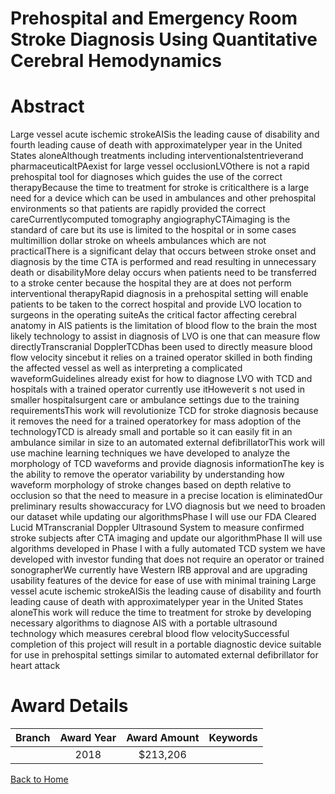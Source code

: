 
Prehospital and Emergency Room Stroke Diagnosis Using Quantitative Cerebral Hemodynamics
========================================================================================

# Abstract


Large vessel acute ischemic strokeAISis the leading cause of disability and fourth leading cause of death
with approximatelyper year in the United States aloneAlthough treatments including interventionalstentrieverand pharmaceuticaltPAexist for large vessel occlusionLVOthere is not a rapid prehospital
tool for diagnoses which guides the use of the correct therapyBecause the time to treatment for stroke is
criticalthere is a large need for a device which can be used in ambulances and other prehospital
environments so that patients are rapidly provided the correct careCurrentlycomputed tomography
angiographyCTAimaging is the standard of care but its use is limited to the hospital or in some cases
multimillion dollar stroke on wheels ambulances which are not practicalThere is a significant delay that
occurs between stroke onset and diagnosis by the time CTA is performed and read resulting in unnecessary
death or disabilityMore delay occurs when patients need to be transferred to a stroke center because the
hospital they are at does not perform interventional therapyRapid diagnosis in a prehospital setting will enable
patients to be taken to the correct hospital and provide LVO location to surgeons in the operating suiteAs the critical factor affecting cerebral anatomy in AIS patients is the limitation of blood flow to the brain
the most likely technology to assist in diagnosis of LVO is one that can measure flow directlyTranscranial
DopplerTCDhas been used to directly measure blood flow velocity sincebut it relies on a trained
operator skilled in both finding the affected vessel as well as interpreting a complicated waveformGuidelines
already exist for how to diagnose LVO with TCD and hospitals with a trained operator currently use itHoweverit s not used in smaller hospitalsurgent care or ambulance settings due to the training requirementsThis work will revolutionize TCD for stroke diagnosis because it removes the need for a trained
operatorkey for mass adoption of the technologyTCD is already small and portable so it can easily fit in an
ambulance similar in size to an automated external defibrillatorThis work will use machine learning techniques
we have developed to analyze the morphology of TCD waveforms and provide diagnosis informationThe key
is the ability to remove the operator variability by understanding how waveform morphology of stroke changes
based on depth relative to occlusion so that the need to measure in a precise location is eliminatedOur
preliminary results showaccuracy for LVO diagnosis but we need to broaden our dataset while updating
our algorithmsPhase I will use our FDA Cleared Lucid MTranscranial Doppler Ultrasound System to
measure confirmed stroke subjects after CTA imaging and update our algorithmPhase II will use algorithms
developed in Phase I with a fully automated TCD system we have developed with investor funding that does
not require an operator or trained sonographerWe currently have Western IRB approval and are upgrading
usability features of the device for ease of use with minimal training Large vessel acute ischemic strokeAISis the leading cause of disability and fourth leading cause of death
with approximatelyper year in the United States aloneThis work will reduce the time to treatment for
stroke by developing necessary algorithms to diagnose AIS with a portable ultrasound technology which
measures cerebral blood flow velocitySuccessful completion of this project will result in a portable diagnostic
device suitable for use in prehospital settings similar to automated external defibrillator for heart attack  

# Award Details

|Branch|Award Year|Award Amount|Keywords|
| :---: | :---: | :---: | :---: |
||2018|$213,206||
  
  


[Back to Home](https://github.com/chrischow/dod_sbir_awards/Reports/JH/#2478)